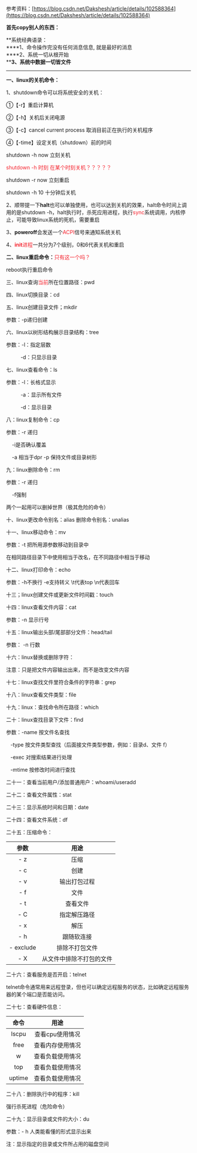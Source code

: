 参考资料：[https://blog.csdn.net/Dakshesh/article/details/102588364](https://blog.csdn.net/Dakshesh/article/details/102588364)

**首先copy别人的东西：**

**系统经典语录：  
****1、命令操作完没有任何消息信息, 就是最好的消息  
****2、系统一切从根开始  
****3、系统中数据一切皆文件**

****

**一、linux的关机命令：**

1、shutdown命令可以将系统安全的关机：

①【-r】重启计算机

②【-h】关机后关闭电源

③【-c】cancel current process 取消目前正在执行的关机程序

④【-time】设定关机（shutdown）前的时间

shutdown -h now 立刻关机

<font style="color:#F5222D;">shutdown -h 时刻 在某个时刻关机？？？？？</font>

shutdown -r now 立刻重启

shutdown -h 10 十分钟后关机 

2、顺带提一下**halt**也可以单独使用，也可以达到关机的效果，halt命令时间上调用的是shutdown -h，halt执行时，杀死应用进程，执行<font style="color:#F5222D;">sync</font>系统调用，内核停止，可能导致linux系统的死机，需要重启

3、**poweroff**会发送一个<font style="color:#F5222D;">ACPI</font>信号来通知系统关机

4、**<font style="color:#F5222D;">init</font>**<font style="color:#F5222D;">进程</font>一共分为7个级别，0和6代表关机和重启



**二、linux重启命令：**<font style="color:#F5222D;">只有这一个吗？</font>

reboot执行重启命令

三、linux查询<font style="color:#F5222D;">当前</font>所在位置路径：pwd

四、linux切换目录：cd

五、linux创建目录文件；mkdir

参数：-p递归创建

六、linux以树形结构展示目录结构：tree

参数：-l：指定层数

          -d：只显示目录

七、linux查看命令：ls

参数：-l：长格式显示

          -a：显示所有文件

          -d：显示目录

八：linux复制命令：cp

参数：-r 递归

    -i是否确认覆盖

    -a 相当于dpr -p 保持文件或目录树形

九：linux删除命令：rm

参数：-r 递归

    -f强制

两个一起用可以删掉世界（极其危险的命令）

十、linux更改命令别名：alias 删除命令别名：unalias

十一、linux移动命令：mv

参数：-t 把所用源参数移动到目录中

在相同路径目录下中使用相当于改名，在不同路径中相当于移动

十二、linux打印命令：echo

参数：-h不换行 -e支持转义 \t代表top \n代表回车

十三；linux创建文件或更新文件时间戳：touch

十四：linux查看文件内容：cat

参数：-n 显示行号

十五：linux输出头部/尾部部分文件：head/tail

参数： -n 行数

十六：linux替换或删除字符：

注意：只是把文件内容输出出来，而不是改变文件内容

十七：linux查找文件里符合条件的字符串：grep

十八：linux查看文件类型：file

十九：linux：查找命令所在路径：which

二十：linux查找目录下文件：find

参数：-name 按文件名查找

   -type 按文件类型查找（后面接文件类型参数，例如：目录d、文件 f）

   -exec 对搜索结果进行处理 

   -mtime 按修改时间进行查找

二十一：查看当前用户/添加普通用户：whoami/useradd

二十二：查看文件属性：stat

二十三：显示系统时间和日期：date

二十四：查看文件系统：df

二十五：压缩命令：

| 参数 | 用途 |
| :---: | :---: |
| - z | 压缩 |
| - c | 创建 |
| - v | 输出打包过程 |
| - f | 文件 |
| - t | 查看文件 |
| - C | 指定解压路径 |
| - x | 解压 |
| - h | 跟随软连接 |
| - exclude | 排除不打包文件 |
| - X | 从文件中排除不打包的文件 |


二十六：查看服务是否开启：telnet

telnet命令通常用来远程登录，但也可以确定远程服务的状态，比如确定远程服务器的某个端口是否能访问。

二十七：查看硬件信息：

| 命令 | 用途 |
| :---: | :---: |
| lscpu | 查看cpu使用情况 |
| free | 查看内存使用情况 |
| w | 查看负载使用情况 |
| top | 查看负载使用情况 |
| uptime | 查看负载使用情况 |


二十八：删除执行中的程序：kill

强行杀死进程（危险命令）

二十九：显示目录或文件的大小：du

参数：- h 人类能看懂的形式显示出来

注：显示指定的目录或文件所占用的磁盘空间

